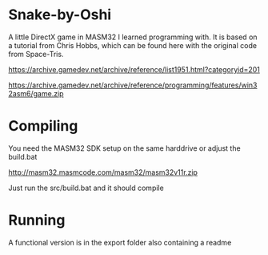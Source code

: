 # Snake-by-Oshi
A little DirectX game in MASM32 I learned programming with. It is based on a tutorial from Chris Hobbs, which can be found here with the original code from Space-Tris.

https://archive.gamedev.net/archive/reference/list1951.html?categoryid=201

https://archive.gamedev.net/archive/reference/programming/features/win32asm6/game.zip

# Compiling
You need the MASM32 SDK setup on the same harddrive or adjust the build.bat 

http://masm32.masmcode.com/masm32/masm32v11r.zip

Just run the src/build.bat and it should compile

# Running
A functional version is in the export folder also containing a readme

